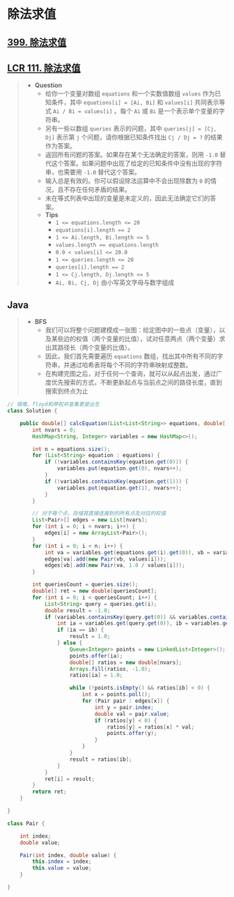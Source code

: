 # 除法求值

## [399. 除法求值](https://leetcode.cn/problems/evaluate-division/)

## [LCR 111. 除法求值](https://leetcode.cn/problems/vlzXQL/)

> - **Question**
>   - 给你一个变量对数组 `equations` 和一个实数值数组 `values` 作为已知条件，其中 `equations[i] = [Ai, Bi]` 和 `values[i]` 共同表示等式 `Ai / Bi = values[i]` 。每个 `Ai` 或 `Bi` 是一个表示单个变量的字符串。
>   - 另有一些以数组 `queries` 表示的问题，其中 `queries[j] = [Cj, Dj]` 表示第 `j` 个问题，请你根据已知条件找出 `Cj / Dj = ?` 的结果作为答案。
>   - 返回所有问题的答案。如果存在某个无法确定的答案，则用 `-1.0` 替代这个答案。如果问题中出现了给定的已知条件中没有出现的字符串，也需要用 `-1.0` 替代这个答案。
>   - 输入总是有效的。你可以假设除法运算中不会出现除数为 `0` 的情况，且不存在任何矛盾的结果。
>   - 未在等式列表中出现的变量是未定义的，因此无法确定它们的答案。
>   - **Tips**
>     - `1 <= equations.length <= 20`
>     - `equations[i].length == 2`
>     - `1 <= Ai.length, Bi.length <= 5`
>     - `values.length == equations.length`
>     - `0.0 < values[i] <= 20.0`
>     - `1 <= queries.length <= 20`
>     - `queries[i].length == 2`
>     - `1 <= Cj.length, Dj.length <= 5`
>     - `Ai, Bi, Cj, Dj` 由小写英文字母与数字组成

## Java

> - **BFS**
>   - 我们可以将整个问题建模成一张图：给定图中的一些点（变量），以及某些边的权值（两个变量的比值），试对任意两点（两个变量）求出其路径长（两个变量的比值）。
>   - 因此，我们首先需要遍历 `equations` 数组，找出其中所有不同的字符串，并通过哈希表将每个不同的字符串映射成整数。
>   - 在构建完图之后，对于任何一个查询，就可以从起点出发，通过广度优先搜索的方式，不断更新起点与当前点之间的路径长度，直到搜索到终点为止

```java
// 很难，floyd和带权并查集更是出生
class Solution {

    public double[] calcEquation(List<List<String>> equations, double[] values, List<List<String>> queries) {
        int nvars = 0;
        HashMap<String, Integer> variables = new HashMap<>();

        int n = equations.size();
        for (List<String> equation : equations) {
            if (!variables.containsKey(equation.get(0))) {
                variables.put(equation.get(0), nvars++);
            }
            if (!variables.containsKey(equation.get(1))) {
                variables.put(equation.get(1), nvars++);
            }
        }

        // 对于每个点，存储其直接连接到的所有点及对应的权值
        List<Pair>[] edges = new List[nvars];
        for (int i = 0; i < nvars; i++) {
            edges[i] = new ArrayList<Pair>();
        }
        for (int i = 0; i < n; i++) {
            int va = variables.get(equations.get(i).get(0)), vb = variables.get(equations.get(i).get(1));
            edges[va].add(new Pair(vb, values[i]));
            edges[vb].add(new Pair(va, 1.0 / values[i]));
        }

        int queriesCount = queries.size();
        double[] ret = new double[queriesCount];
        for (int i = 0; i < queriesCount; i++) {
            List<String> query = queries.get(i);
            double result = -1.0;
            if (variables.containsKey(query.get(0)) && variables.containsKey(query.get(1))) {
                int ia = variables.get(query.get(0)), ib = variables.get(query.get(1));
                if (ia == ib) {
                    result = 1.0;
                } else {
                    Queue<Integer> points = new LinkedList<Integer>();
                    points.offer(ia);
                    double[] ratios = new double[nvars];
                    Arrays.fill(ratios, -1.0);
                    ratios[ia] = 1.0;

                    while (!points.isEmpty() && ratios[ib] < 0) {
                        int x = points.poll();
                        for (Pair pair : edges[x]) {
                            int y = pair.index;
                            double val = pair.value;
                            if (ratios[y] < 0) {
                                ratios[y] = ratios[x] * val;
                                points.offer(y);
                            }
                        }
                    }
                    result = ratios[ib];
                }
            }
            ret[i] = result;
        }
        return ret;
    }

}

class Pair {

    int index;
    double value;

    Pair(int index, double value) {
        this.index = index;
        this.value = value;
    }

}
```
